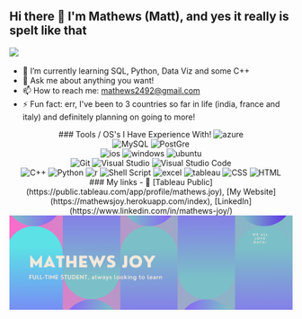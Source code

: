 ## Hi there 👋 I'm Mathews (Matt), and yes it really is spelt like that

![](https://komarev.com/ghpvc/?username=mathewsjoyy&label=Profile+Views&color=ff69b4)

- 🌱 I’m currently learning SQL, Python, Data Viz and some C++
- 💬 Ask me about anything you want!
- 📫 How to reach me: mathews2492@gmail.com
- ⚡ Fun fact: err, I've been to 3 countries so far in life (india, france and italy) and definitely planning on going to more!

<div align="center">
### Tools / OS's I Have Experience With!
  <img alt="azure" src="https://img.shields.io/badge/Microsoft_Azure-0089D6?style=flat-square&logo=microsoft-azure&logoColor=white" />
<br>
  <img alt="MySQL" src="https://img.shields.io/badge/MySQL-00000F?style=flat-square&logo=mysql&logoColor=white" /> <img alt="PostGre" src="https://img.shields.io/badge/PostGreSQL-07405E?style=flat-square&logo=postgresql&logoColor=white" />
<br>
  <img alt="ios" src="https://img.shields.io/badge/iOS-000000?style=flat-square&logo=ios&logoColor=white"/> <img alt="windows" src="https://img.shields.io/badge/Windows-0078D6?style=flat-square&logo=windows&logoColor=white"/> <img alt="ubuntu" src="https://img.shields.io/badge/Ubuntu-E95420?style=flat-square&logo=ubuntu&logoColor=white"/>
<br>
  <img alt="Git" src="https://img.shields.io/badge/Git-F05032?style=flat-square&logo=git&logoColor=white" /> <img alt="Visual Studio" src="https://img.shields.io/badge/Visual_Studio-5C2D91?style=flat-square&logo=visual%20studio&logoColor=white" /> <img alt="Visual Studio Code" src="https://img.shields.io/badge/Visual_Studio_Code-0078D4?style=flat-square&logo=visual%20studio%20code&logoColor=white" />
<br>
<img alt="C++" src="https://img.shields.io/badge/C%2B%2B-00599C?style=flat-square&logo=c%2B%2B&logoColor=white" />  <img alt="Python" src="https://img.shields.io/badge/Python-3776AB?style=flat-square&logo=python&logoColor=white" /> <img alt="r" src="https://img.shields.io/badge/R-276DC3?style=flat-square&logo=r&logoColor=white"/> <img alt="Shell Script" src="https://img.shields.io/badge/Shell_Script-121011?style=flat-square&logo=gnu-bash&logoColor=white" /> <img alt="excel" src="https://img.shields.io/badge/Microsoft_Excel-217346?style=flat-square&logo=microsoft-excel&logoColor=white" /> <img alt="tableau" src="https://img.shields.io/badge/Tableau-E95420?style=flat-square&logo=tableau&logoColor=white" /> <img alt="CSS" src="https://img.shields.io/badge/HTML5-E34F26?style=flat-square&logo=html5&logoColor=white"/> <img alt="HTML" src="https://img.shields.io/badge/CSS3-1572B6?style=flat-square&logo=css3&logoColor=white">
</div>

<div align="center">
### My links
- 🌟 [Tableau Public](https://public.tableau.com/app/profile/mathews.joy), [My Website](https://mathewsjoy.herokuapp.com/index), [LinkedIn](https://www.linkedin.com/in/mathews-joy/)
</div>

<div align="center">
<img src="images/mj.png">
</div>
